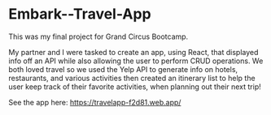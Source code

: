 # Embark--Travel-App

This was my final project for Grand Circus Bootcamp.

My partner and I were tasked to create an app, using React, that displayed info off an API while also allowing the user to perform CRUD operations. 
We both loved travel so we used the Yelp API to generate info on hotels, restaurants, and various activities then created an itinerary list 
to help the user keep track of their favorite activities, when planning out their next trip!

See the app here: https://travelapp-f2d81.web.app/
